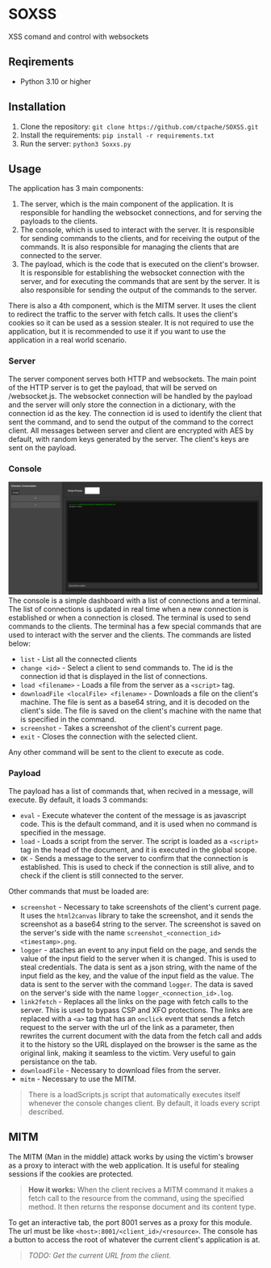 # SOXSS
XSS comand and control with websockets

## Reqirements
* Python 3.10 or higher

## Installation

1. Clone the repository: ``git clone https://github.com/ctpache/SOXSS.git``
2. Install the requirements: ``pip install -r requirements.txt``
3. Run the server: ``python3 Soxxs.py``

## Usage

The application has 3 main components:
1. The server, which is the main component of the application. It is responsible for handling the websocket connections, and for serving the payloads to the clients.
2. The console, which is used to interact with the server. It is responsible for sending commands to the clients, and for receiving the output of the commands. It is also responsible for managing the clients that are connected to the server.
3. The payload, which is the code that is executed on the client's browser. It is responsible for establishing the websocket connection with the server, and for executing the commands that are sent by the server. It is also responsible for sending the output of the commands to the server.

There is also a 4th component, which is the MITM server. It uses the client to redirect the traffic to the server with fetch calls. It uses the client's cookies so it can be used as a session stealer. It is not required to use the application, but it is recommended to use it if you want to use the application in a real world scenario.

### Server
The server component serves both HTTP and websockets. The main point of the HTTP server is to get the payload, that will be served on /websocket.js.
The websocket connection will be handled by the payload and the server will only store the connection in a dictionary, with the connection id as the key. The connection id is used to identify the client that sent the command, and to send the output of the command to the correct client. All messages between server and client are encrypted with AES by default, with random keys generated by the server. The client's keys are sent on the payload.

### Console
![console](/docs/Terminal_Web.png)
The console is a simple dashboard with a list of connections and a terminal. The list of connections is updated in real time when a new connection is established or when a connection is closed. The terminal is used to send commands to the clients. The terminal has a few special commands that are used to interact with the server and the clients. The commands are listed below:
* ``list`` - List all the connected clients
* ``change <id>`` - Select a client to send commands to. The id is the connection id that is displayed in the list of connections.
* ``load <filename>`` - Loads a file from the server as a ``<script>`` tag.
* ``downloadFile <localFile> <filename>`` - Downloads a file on the client's machine. The file is sent as a base64 string, and it is decoded on the client's side. The file is saved on the client's machine with the name that is specified in the command.
* ``screenshot`` - Takes a screenshot of the client's current page.
* ``exit`` - Closes the connection with the selected client.

Any other command will be sent to the client to execute as code.

### Payload

The payload has a list of commands that, when recived in a message, will execute. By default, it loads 3 commands:
* ``eval`` - Execute whatever the content of the message is as javascript code. This is the default command, and it is used when no command is specified in the message.
* ``load`` - Loads a script from the server. The script is loaded as a ``<script>`` tag in the head of the document, and it is executed in the global scope.
* ``OK`` - Sends a message to the server to confirm that the connection is established. This is used to check if the connection is still alive, and to check if the client is still connected to the server.

Other commands that must be loaded are:
* ``screenshot`` - Necessary to take screenshots of the client's current page. It uses the ``html2canvas`` library to take the screenshot, and it sends the screenshot as a base64 string to the server. The screenshot is saved on the server's side with the name ``screenshot_<connection_id><timestamp>.png``.
* ``logger`` - ataches an event to any input field on the page, and sends the value of the input field to the server when it is changed. This is used to steal credentials. The data is sent as a json string, with the name of the input field as the key, and the value of the input field as the value. The data is sent to the server with the command ``logger``. The data is saved on the server's side with the name ``logger_<connection_id>.log``.
* ``link2fetch`` - Replaces all the links on the page with fetch calls to the server. This is used to bypass CSP and XFO protections. The links are replaced with a ``<a>`` tag that has an ``onclick`` event that sends a fetch request to the server with the url of the link as a parameter, then rewrites the current document with the data from the fetch call and adds it to the history so the URL displayed on the browser is the same as the original link, making it seamless to the victim. Very useful to gain persistance on the tab.
* ``downloadFile`` - Necessary to download files from the server.
* ``mitm`` - Necessary to use the MITM.

> There is a loadScripts.js script that automatically executes itself whenever the console changes client. By default, it loads every script described.

## MITM

The MITM (Man in the middle) attack works by using the victim's browser as a proxy to interact with the web application. It is useful for stealing sessions if the cookies are protected.
> **How it works:**
> When the client recives a MITM command it makes a fetch call to the resource from the command, using the specified method. It then returns the response document and its content type.

To get an interactive tab, the port 8001 serves as a proxy for this module. The url must be like ```<host>:8001/<client_id>/<resource>```.
The console has a button to access the root of whatever the current client's application is at. 
>*TODO: Get the current URL from the client.*
